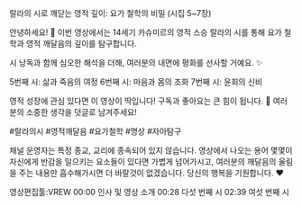 랄라의 시로 깨닫는 영적 깊이: 요가 철학의 비밀 (시집 5~7장)

안녕하세요! 🙏 이번 영상에서는 14세기 카슈미르의 영적 스승 랄라의 시를 통해 요가 철학과 영적 깨달음의 깊이를 탐구합니다.

시 낭독과 함께 심오한 해석을 더해, 여러분의 내면에 평화를 선사할 거예요. ✨

5번째 시: 삶과 죽음의 여정
6번째 시: 마음과 몸의 조화
7번째 시: 윤회의 신비

영적 성장에 관심 있다면 이 영상이 딱입니다! 구독과 좋아요는 큰 힘이 됩니다. 💖 여러분의 소중한 생각을 덧글로 남겨주세요!

#랄라의시 #영적깨달음 #요가철학 #명상 #자아탐구

채널 운영자는 특정 종교, 교리에 종속되어 있지 않습니다. 영상에서 나오는 용어 몇몇이 자신에게 반감을 일으키는 요소들이 있다면 가볍게 넘어가시고, 여러분의 깨달음의 울림을 주는 내용만 흡수해가시면 더 바랄것이 없겠습니다. 당신의 행복을 기원합니다. ♥️

영상편집툴:VREW
00:00 인사 및 영상 소개
00:28 다섯 번째 시
02:39 여섯 번째 시